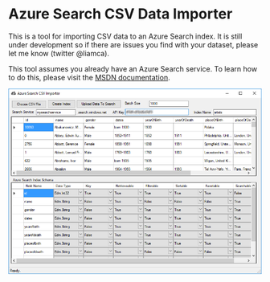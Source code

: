 # Azure Search CSV Data Importer
This is a tool for importing CSV data to an Azure Search index.  It is still under development so if there are issues you find with your dataset, please let me know (twitter @liamca).

This tool assumes you already have an Azure Search service.  To learn how to do this, please visit the [MSDN documentation](https://azure.microsoft.com/en-us/documentation/articles/search-create-service-portal/).

<img src="https://github.com/liamca/AzureSearchCSVImporter/raw/master/AzureSearchImportTool.png">
